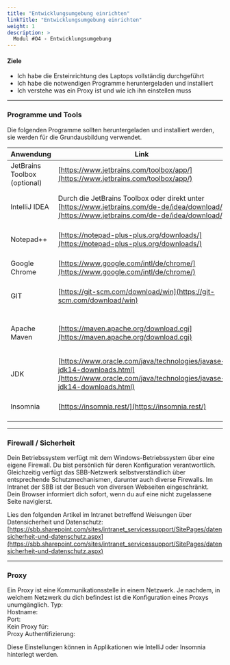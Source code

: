 ```yaml
---
title: "Entwicklungsumgebung einrichten"
linkTitle: "Entwicklungsumgebung einrichten"
weight: 1
description: >
  Modul #O4 - Entwicklungsumgebung
---
```


#### Ziele
* Ich habe die Ersteinrichtung des Laptops vollständig durchgeführt
* Ich habe die notwendigen Programme heruntergeladen und installiert
* Ich verstehe was ein Proxy ist und wie ich ihn einstellen muss

---

### Programme und Tools

Die folgenden Programme sollten heruntergeladen und installiert werden, sie werden für die Grundausbildung verwendet.

| Anwendung                    | Link                                                                                                                                           | Zweck                                                                                         |
|------------------------------|------------------------------------------------------------------------------------------------------------------------------------------------|-----------------------------------------------------------------------------------------------|
| JetBrains Toolbox (optional) | [https://www.jetbrains.com/toolbox/app/](https://www.jetbrains.com/toolbox/app/)                                                               | Management für Entwicklungsumgebungen                                                         |
| IntelliJ IDEA                | Durch die JetBrains Toolbox oder direkt unter [https://www.jetbrains.com/de-de/idea/download/](https://www.jetbrains.com/de-de/idea/download/) | Entwicklungsumgebung, beim Starten den Lizenzserver eintragen: http://intellij-license.sbb.ch |
| Notepad++                    | [https://notepad-plus-plus.org/downloads/](https://notepad-plus-plus.org/downloads/)                                                           | Erweiterter Texteditor mit vielen nützlichen Funktionen                                       |
| Google Chrome                | [https://www.google.com/intl/de/chrome/](https://www.google.com/intl/de/chrome/)                                                               | Web-Browser von Google mit sehr guten Entwickler-Funktionen                                   |
| GIT                          | [https://git-scm.com/download/win](https://git-scm.com/download/win)                                                                           | Zugriff auf das Versionsverwaltungssystem GIT                                                 |
| Apache Maven                 | [https://maven.apache.org/download.cgi](https://maven.apache.org/download.cgi)                                                                 | Build Management Tool von Apache, beim Herunterladen das Binary auswählen (nicht die Source)  |
| JDK                          | [https://www.oracle.com/java/technologies/javase-jdk14-downloads.html](https://www.oracle.com/java/technologies/javase-jdk14-downloads.html)   | Java Development Kit zur Herstellung von Java-Anwendungen                                     |
| Insomnia                     | [https://insomnia.rest/](https://insomnia.rest/)                                                                                               | Anwendung zum Absetzen von Requests an REST-Schnittstellen                                    |

---


### Firewall / Sicherheit

Dein Betriebssystem verfügt mit dem Windows-Betriebssystem über eine eigene Firewall. Du bist persönlich für deren Konfiguration verantwortlich.
Gleichzeitig verfügt das SBB-Netzwerk selbstverständlich über entsprechende Schutzmechanismen, darunter auch diverse Firewalls.
Im Intranet der SBB ist der Besuch von diversen Webseiten eingeschränkt. Dein Browser informiert dich sofort, wenn du auf eine nicht zugelassene Seite navigierst.

Lies den folgenden Artikel im Intranet betreffend Weisungen über Datensicherheit und Datenschutz: [https://sbb.sharepoint.com/sites/intranet_servicessupport/SitePages/datensicherheit-und-datenschutz.aspx](https://sbb.sharepoint.com/sites/intranet_servicessupport/SitePages/datensicherheit-und-datenschutz.aspx)

---

### Proxy

Ein Proxy ist eine Kommunikationsstelle in einem Netzwerk. Je nachdem, in welchem Netzwerk du dich befindest ist die Konfiguration eines Proxys unumgänglich.
Typ: <br>
Hostname: <br>
Port: <br>
Kein Proxy für: <br>
Proxy Authentifizierung: 

Diese Einstellungen können in Applikationen wie IntelliJ oder Insomnia hinterlegt werden.
